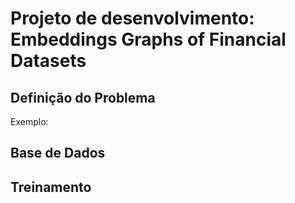 # Projeto de desenvolvimento: Embeddings Graphs of Financial Datasets

## Definição do Problema

Exemplo:

## Base de Dados

## Treinamento
